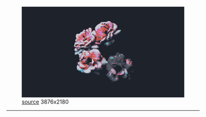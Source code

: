
<figure>
    <a href="a_group_of_flowers_on_a_black_background.jpg"><img alt="a_group_of_flowers_on_a_black_background.jpg" src="a_group_of_flowers_on_a_black_background.jpg"></a>
    <figcaption>
        <a href="https://github.com/dharmx/walls/blob/main/outrun/a_group_of_flowers_on_a_black_background.jpg">source</a>
        3876x2180
    </figcaption>
</figure>
<hr>
            